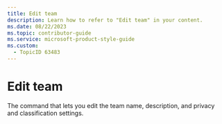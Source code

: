 ```yaml
---
title: Edit team
description: Learn how to refer to "Edit team" in your content.
ms.date: 08/22/2023
ms.topic: contributor-guide
ms.service: microsoft-product-style-guide
ms.custom:
  - TopicID 63483
---
```



# Edit team

The command that lets you edit the team name, description, and privacy and classification settings.  

